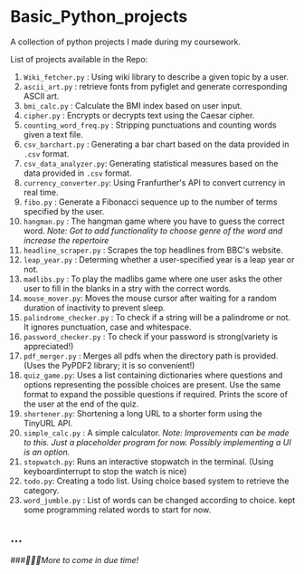 # Basic_Python_projects
A collection of python projects I made during my coursework. 

List of projects available in the Repo:
1. `Wiki_fetcher.py` : Using wiki library to describe a given topic by a user.
2. `ascii_art.py` : retrieve fonts from pyfiglet and generate corresponding ASCII art.
3. `bmi_calc.py` : Calculate the BMI index based on user input.
4. `cipher.py` : Encrypts or decrypts text using the Caesar cipher.
5. `counting_word_freq.py` : Stripping punctuations and counting words given a text file. 
6. `csv_barchart.py` : Generating a bar chart based on the data provided in `.csv` format.
7. `csv_data_analyzer.py`: Generating statistical measures based on the data provided in `.csv` format.
8. `currency_converter.py`: Using Franfurther's API to convert currency in real time.
9. `fibo.py` : Generate a Fibonacci sequence up to the number of terms specified by the user.
10. `hangman.py` : The hangman game where you have to guess the correct word.
_Note: Got to add functionality to choose genre of the word and increase the repertoire_
11. `headline_scraper.py` : Scrapes the top headlines from BBC's website.
12. `leap_year.py` : Determing whether a user-specified year is a leap year or not.
13. `madlibs.py` : To play the madlibs game where one user asks the other user to fill in the blanks in a stry with the correct words.
14. `mouse_mover.py`: Moves the mouse cursor after waiting for a random duration of inactivity to prevent sleep.
15. `palindrome_checker.py` : To check if a string will be a palindrome or not. It ignores punctuation, case and whitespace.
16. `password_checker.py` : To check if your password is strong(variety is appreciated!)
17. `pdf_merger.py` : Merges all pdfs when the directory path is provided. (Uses the PyPDF2 library; it is so convenient!)
18. `quiz_game.py`: Uses a list containing dictionaries where questions and options representing the possible choices are present. Use the same format to expand the possible questions if required. Prints the score of the user at the end of the quiz.
19. `shortener.py`: Shortening a long URL to a shorter form using the TinyURL API.
20. `simple_calc.py` : A simple calculator.
_Note: Improvements can be made to this. Just a placeholder program for now. Possibly implementing a UI is an option._
21. `stopwatch.py`: Runs an interactive stopwatch in the terminal. (Using keyboardinterrupt to stop the watch is nice)
22. `todo.py`: Creating a todo list. Using choice based system to retrieve the category.
23. `word_jumble.py` : List of words can be changed according to choice. kept some programming related words to start for now.

## ...
###_👨🏼‍💻More to come in due time!_
